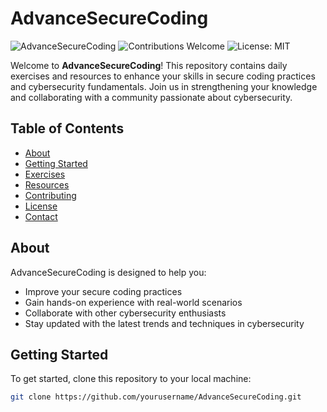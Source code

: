 # AdvanceSecureCoding

![AdvanceSecureCoding](https://img.shields.io/badge/Cybersecurity-Advanced-blue.svg) 
![Contributions Welcome](https://img.shields.io/badge/Contributions-Welcome-brightgreen.svg) 
![License: MIT](https://img.shields.io/badge/License-MIT-yellow.svg)

Welcome to **AdvanceSecureCoding**! This repository contains daily exercises and resources to enhance your skills in secure coding practices and cybersecurity fundamentals. Join us in strengthening your knowledge and collaborating with a community passionate about cybersecurity.

## Table of Contents

- [About](#about)
- [Getting Started](#getting-started)
- [Exercises](#exercises)
- [Resources](#resources)
- [Contributing](#contributing)
- [License](#license)
- [Contact](#contact)

## About

AdvanceSecureCoding is designed to help you:
- Improve your secure coding practices
- Gain hands-on experience with real-world scenarios
- Collaborate with other cybersecurity enthusiasts
- Stay updated with the latest trends and techniques in cybersecurity

## Getting Started

To get started, clone this repository to your local machine:

```bash
git clone https://github.com/yourusername/AdvanceSecureCoding.git
